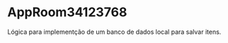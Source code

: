 AppRoom34123768
========================

Lógica para implementção de um banco de dados local para salvar itens.
